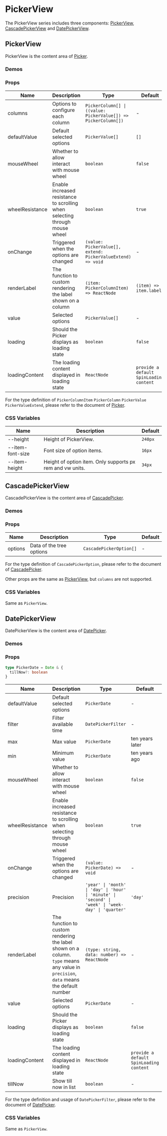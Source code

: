 # PickerView

The PickerView series includes three components: [PickerView](#pickerview), [CascadePickerView](#cascadepickerview) and [DatePickerView](#datepickerview).

## PickerView

PickerView is the content area of [Picker](/components/picker/#picker).

### Demos

<code src="./demos/demo1.tsx"></code>

### Props

| Name | Description | Type | Default |
| --- | --- | --- | --- |
| columns | Options to configure each column | `PickerColumn[] \| ((value: PickerValue[]) => PickerColumn[])` | - |
| defaultValue | Default selected options | `PickerValue[]` | `[]` |
| mouseWheel | Whether to allow interact with mouse wheel | `boolean` | `false` |
| wheelResistance | Enable increased resistance to scrolling when selecting through mouse wheel | `boolean` | `true` |
| onChange | Triggered when the options are changed | `(value: PickerValue[], extend: PickerValueExtend) => void` | - |
| renderLabel | The function to custom rendering the label shown on a column | `(item: PickerColumnItem) => ReactNode` | `(item) => item.label` |
| value | Selected options | `PickerValue[]` | - |
| loading | Should the Picker displays as loading state | `boolean` | `false` |
| loadingContent | The loading content displayed in loading state | `ReactNode` | `provide a default SpinLoading content` |

For the type definition of `PickerColumnItem` `PickerColumn` `PickerValue` `PickerValueExtend`, please refer to the document of [Picker](/components/picker).

### CSS Variables

| Name | Description | Default |
| --- | --- | --- |
| --height | Height of PickerView. | `240px` |
| --item-font-size | Font size of option items. | `16px` |
| --item-height | Height of option item. Only supports px rem and vw units. | `34px` |

## CascadePickerView

CascadePickerView is the content area of [CascadePicker](/components/picker/#cascadepicker).

### Demos

<code src="../cascade-picker-view/demos/demo1.tsx"></code>

### Props

| Name    | Description              | Type                    | Default |
| ------- | ------------------------ | ----------------------- | ------- |
| options | Data of the tree options | `CascadePickerOption[]` | -       |

For the type definition of `CascadePickerOption`, please refer to the document of [CascadePicker](/components/picker/#cascadepicker).

Other props are the same as [PickerView](#pickerview), but `columns` are not supported.

### CSS Variables

Same as `PickerView`.

## DatePickerView

DatePickerView is the content area of [DatePicker](/components/picker/#datepicker).

### Demos

<code src="../date-picker-view/demos/demo1.tsx"></code>

<code src="../date-picker-view/demos/demo3.tsx"></code>

<code src="../date-picker-view/demos/demo2.tsx" debug></code>

### Props

```typescript
type PickerDate = Date & {
  tillNow?: boolean
}
```

| Name | Description | Type | Default | Version |
| --- | --- | --- | --- | --- |
| defaultValue | Default selected options | `PickerDate` | - |
| filter | Filter available time | `DatePickerFilter` | - |
| max | Max value | `PickerDate` | ten years later |
| min | Minimum value | `PickerDate` | ten years ago |
| mouseWheel | Whether to allow interact with mouse wheel | `boolean` | `false` |
| wheelResistance | Enable increased resistance to scrolling when selecting through mouse wheel | `boolean` | `true` |
| onChange | Triggered when the options are changed | `(value: PickerDate) => void` | - |
| precision | Precision | `'year' \| 'month' \| 'day' \| 'hour' \| 'minute' \| 'second' \| 'week' \| 'week-day' \| 'quarter'` | `'day'` |
| renderLabel | The function to custom rendering the label shown on a column. `type` means any value in `precision`, `data` means the default number | `(type: string, data: number) => ReactNode` | - |
| value | Selected options | `PickerDate` | - |
| loading | Should the Picker displays as loading state | `boolean` | `false` |
| loadingContent | The loading content displayed in loading state | `ReactNode` | `provide a default SpinLoading content` |
| tillNow | Show till now in list | `boolean` | - | 5.32.0 |

For the type definition and usage of `DatePickerFilter`, please refer to the document of [DatePicker](/components/picker#datepicker).

### CSS Variables

Same as `PickerView`.
